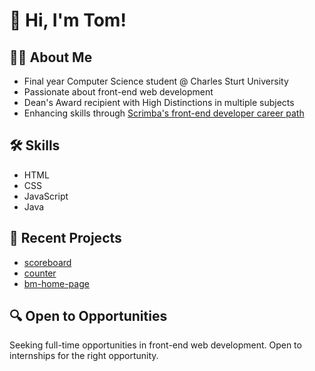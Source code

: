 # 👋 Hi, I'm Tom!

## 👨‍🎓 About Me
- Final year Computer Science student @ Charles Sturt University
- Passionate about front-end web development
- Dean's Award recipient with High Distinctions in multiple subjects
- Enhancing skills through [Scrimba's front-end developer career path](https://v2.scrimba.com/home)

## 🛠️ Skills
- HTML
- CSS
- JavaScript
- Java

## 🚀 Recent Projects
- [scoreboard](https://github.com/tommicallef/scoreboard)
- [counter](https://github.com/tommicallef/counter)
- [bm-home-page](https://github.com/tommicallef/bm-home-page)

## 🔍 Open to Opportunities
Seeking full-time opportunities in front-end web development. Open to internships for the right opportunity.
